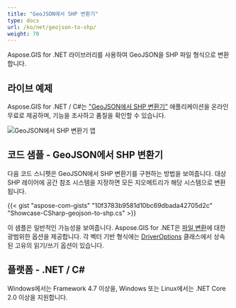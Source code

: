 ```yaml
---
title: "GeoJSON에서 SHP 변환기"
type: docs
url: /ko/net/geojson-to-shp/
weight: 70
---
```


Aspose.GIS for .NET 라이브러리를 사용하여 GeoJSON을 SHP 파일 형식으로 변환합니다.

## **라이브 예제**

Aspose.GIS for .NET / C#는 ["GeoJSON에서 SHP 변환기"](https://products.aspose.app/gis/conversion/geojson-to-shp) 애플리케이션을 온라인 무료로 제공하며, 기능을 조사하고 품질을 확인할 수 있습니다.

![GeoJSON에서 SHP 변환기 앱](conversion.png)

## **코드 샘플 - GeoJSON에서 SHP 변환기**

다음 코드 스니펫은 GeoJSON에서 SHP 변환기를 구현하는 방법을 보여줍니다. 대상 SHP 레이어에 공간 참조 시스템을 지정하면 모든 지오메트리가 해당 시스템으로 변환됩니다. 

{{< gist "aspose-com-gists" "10f3783b9581d10bc69dbada42705d2c" "Showcase-CSharp-geojson-to-shp.cs" >}}

이 샘플은 일반적인 가능성을 보여줍니다. Aspose.GIS for .NET은 [파일 변환](https://docs.aspose.com/gis/net/vector-layers/)에 대한 광범위한 옵션을 제공합니다. 각 벡터 기반 형식에는 [DriverOptions](https://reference.aspose.com/gis/net/aspose.gis/driveroptions) 클래스에서 상속된 고유의 읽기/쓰기 옵션이 있습니다.

## **플랫폼 - .NET / C#**

Windows에서는 Framework 4.7 이상을, Windows 또는 Linux에서는 .NET Core 2.0 이상을 지원합니다.
